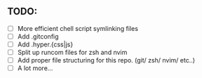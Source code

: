 ## TODO:
- [ ] More efficient chell script symlinking files 
- [ ] Add .gitconfig
- [ ] Add .hyper.{css|js}
- [ ] Split up runcom files for zsh and nvim
- [ ] Add proper file structuring for this repo. (git/ zsh/ nvim/ etc..)
- [ ] A lot more…
